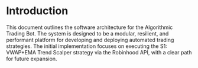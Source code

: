 # Introduction
This document outlines the software architecture for the Algorithmic Trading Bot. The system is designed to be a modular, resilient, and performant platform for developing and deploying automated trading strategies. The initial implementation focuses on executing the S1: VWAP+EMA Trend Scalper strategy via the Robinhood API, with a clear path for future expansion.
